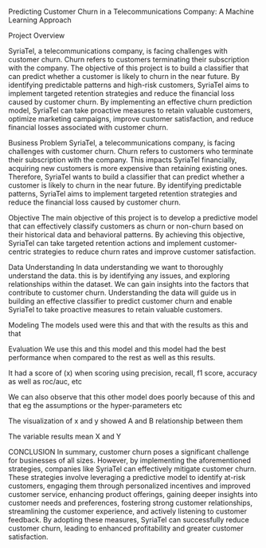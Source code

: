 Predicting Customer Churn in a Telecommunications Company: A Machine Learning Approach

Project Overview

SyriaTel, a telecommunications company, is facing challenges with customer churn. Churn refers to customers terminating their subscription with the company. The objective of this project is to build a classifier that can predict whether a customer is likely to churn in the near future. By identifying predictable patterns and high-risk customers, SyriaTel aims to implement targeted retention strategies and reduce the financial loss caused by customer churn. By implementing an effective churn prediction model, SyriaTel can take proactive measures to retain valuable customers, optimize marketing campaigns, improve customer satisfaction, and reduce financial losses associated with customer churn.

Business Problem
SyriaTel, a telecommunications company, is facing challenges with customer churn. Churn refers to customers who terminate their subscription with the company. This impacts SyriaTel financially, acquiring new customers is more expensive than retaining existing ones. Therefore, SyriaTel wants to build a classifier that can predict whether a customer is likely to churn in the near future. By identifying predictable patterns, SyriaTel aims to implement targeted retention strategies and reduce the financial loss caused by customer churn.

Objective
The main objective of this project is to develop a predictive model that can effectively classify customers as churn or non-churn based on their historical data and behavioral patterns. By achieving this objective, SyriaTel can take targeted retention actions and implement customer-centric strategies to reduce churn rates and improve customer satisfaction.

Data Understanding
In data understanding we want to thoroughly understand the data. this is by identifying any issues, and exploring relationships within the dataset. We can gain insights into the factors that contribute to customer churn. Understanding the data will guide us in building an effective classifier to predict customer churn and enable SyriaTel to take proactive measures to retain valuable customers.

Modeling
The models used were this and that with the results as this and that

Evaluation
We use this and this model and this model had the best performance when compared to the rest as well as this results.

It had a score of (x) when scoring using precision, recall, f1 score, accuracy as well as roc/auc, 
 etc

We can also observe that this other model does poorly because of this and that eg the assumptions or the hyper-parameters etc

The visualization of x and y showed A and B relationship between them

The variable results mean X and Y

CONCLUSION
In summary, customer churn poses a significant challenge for businesses of all sizes. However, by implementing the aforementioned strategies, companies like SyriaTel can effectively mitigate customer churn. These strategies involve leveraging a predictive model to identify at-risk customers, engaging them through personalized incentives and improved customer service, enhancing product offerings, gaining deeper insights into customer needs and preferences, fostering strong customer relationships, streamlining the customer experience, and actively listening to customer feedback. By adopting these measures, SyriaTel can successfully reduce customer churn, leading to enhanced profitability and greater customer satisfaction.